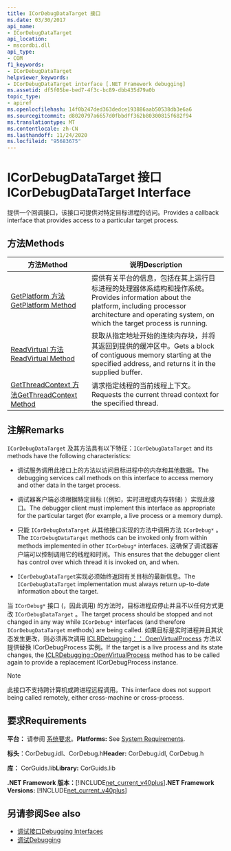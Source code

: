 ```yaml
---
title: ICorDebugDataTarget 接口
ms.date: 03/30/2017
api_name:
- ICorDebugDataTarget
api_location:
- mscordbi.dll
api_type:
- COM
f1_keywords:
- ICorDebugDataTarget
helpviewer_keywords:
- ICorDebugDataTarget interface [.NET Framework debugging]
ms.assetid: df5f05be-bed7-4f3c-bc89-dbb435d79a0b
topic_type:
- apiref
ms.openlocfilehash: 14f0b247ded363dedce193886aab50538db3e6a6
ms.sourcegitcommit: d8020797a6657d0fbbdff362b80300815f682f94
ms.translationtype: MT
ms.contentlocale: zh-CN
ms.lasthandoff: 11/24/2020
ms.locfileid: "95683675"
---
```

# <a name="icordebugdatatarget-interface"></a><span data-ttu-id="649e1-102">ICorDebugDataTarget 接口</span><span class="sxs-lookup"><span data-stu-id="649e1-102">ICorDebugDataTarget Interface</span></span>

<span data-ttu-id="649e1-103">提供一个回调接口，该接口可提供对特定目标进程的访问。</span><span class="sxs-lookup"><span data-stu-id="649e1-103">Provides a callback interface that provides access to a particular target process.</span></span>  
  
## <a name="methods"></a><span data-ttu-id="649e1-104">方法</span><span class="sxs-lookup"><span data-stu-id="649e1-104">Methods</span></span>  
  
|<span data-ttu-id="649e1-105">方法</span><span class="sxs-lookup"><span data-stu-id="649e1-105">Method</span></span>|<span data-ttu-id="649e1-106">说明</span><span class="sxs-lookup"><span data-stu-id="649e1-106">Description</span></span>|  
|------------|-----------------|  
|[<span data-ttu-id="649e1-107">GetPlatform 方法</span><span class="sxs-lookup"><span data-stu-id="649e1-107">GetPlatform Method</span></span>](icordebugdatatarget-getplatform-method.md)|<span data-ttu-id="649e1-108">提供有关平台的信息，包括在其上运行目标进程的处理器体系结构和操作系统。</span><span class="sxs-lookup"><span data-stu-id="649e1-108">Provides information about the platform, including processor architecture and operating system, on which the target process is running.</span></span>|  
|[<span data-ttu-id="649e1-109">ReadVirtual 方法</span><span class="sxs-lookup"><span data-stu-id="649e1-109">ReadVirtual Method</span></span>](icordebugdatatarget-readvirtual-method.md)|<span data-ttu-id="649e1-110">获取从指定地址开始的连续内存块，并将其返回到提供的缓冲区中。</span><span class="sxs-lookup"><span data-stu-id="649e1-110">Gets a block of contiguous memory starting at the specified address, and returns it in the supplied buffer.</span></span>|  
|[<span data-ttu-id="649e1-111">GetThreadContext 方法</span><span class="sxs-lookup"><span data-stu-id="649e1-111">GetThreadContext Method</span></span>](icordebugdatatarget-getthreadcontext-method.md)|<span data-ttu-id="649e1-112">请求指定线程的当前线程上下文。</span><span class="sxs-lookup"><span data-stu-id="649e1-112">Requests the current thread context for the specified thread.</span></span>|  
  
## <a name="remarks"></a><span data-ttu-id="649e1-113">注解</span><span class="sxs-lookup"><span data-stu-id="649e1-113">Remarks</span></span>  

 <span data-ttu-id="649e1-114">`ICorDebugDataTarget` 及其方法具有以下特征：</span><span class="sxs-lookup"><span data-stu-id="649e1-114">`ICorDebugDataTarget` and its methods have the following characteristics:</span></span>  
  
- <span data-ttu-id="649e1-115">调试服务调用此接口上的方法以访问目标进程中的内存和其他数据。</span><span class="sxs-lookup"><span data-stu-id="649e1-115">The debugging services call methods on this interface to access memory and other data in the target process.</span></span>  
  
- <span data-ttu-id="649e1-116">调试器客户端必须根据特定目标 (（例如，实时进程或内存转储) ）实现此接口。</span><span class="sxs-lookup"><span data-stu-id="649e1-116">The debugger client must implement this interface as appropriate for the particular target (for example, a live process or a memory dump).</span></span>  
  
- <span data-ttu-id="649e1-117">只能 `ICorDebugDataTarget` 从其他接口实现的方法中调用方法 `ICorDebug*` 。</span><span class="sxs-lookup"><span data-stu-id="649e1-117">The `ICorDebugDataTarget` methods can be invoked only from within methods implemented in other `ICorDebug*` interfaces.</span></span> <span data-ttu-id="649e1-118">这确保了调试器客户端可以控制调用它的线程和时间。</span><span class="sxs-lookup"><span data-stu-id="649e1-118">This ensures that the debugger client has control over which thread it is invoked on, and when.</span></span>  
  
- <span data-ttu-id="649e1-119">`ICorDebugDataTarget`实现必须始终返回有关目标的最新信息。</span><span class="sxs-lookup"><span data-stu-id="649e1-119">The `ICorDebugDataTarget` implementation must always return up-to-date information about the target.</span></span>  
  
 <span data-ttu-id="649e1-120">当 `ICorDebug*` 接口 (，因此调用) 的方法时，目标进程应停止并且不以任何方式更改 `ICorDebugDataTarget` 。</span><span class="sxs-lookup"><span data-stu-id="649e1-120">The target process should be stopped and not changed in any way while `ICorDebug*` interfaces (and therefore `ICorDebugDataTarget` methods) are being called.</span></span> <span data-ttu-id="649e1-121">如果目标是实时进程并且其状态发生更改，则必须再次调用 [ICLRDebugging：： OpenVirtualProcess](iclrdebugging-openvirtualprocess-method.md) 方法以提供替换 ICorDebugProcess 实例。</span><span class="sxs-lookup"><span data-stu-id="649e1-121">If the target is a live process and its state changes, the [ICLRDebugging::OpenVirtualProcess](iclrdebugging-openvirtualprocess-method.md) method has to be called again to provide a replacement ICorDebugProcess instance.</span></span>  
  
> [!NOTE]
> <span data-ttu-id="649e1-122">此接口不支持跨计算机或跨进程远程调用。</span><span class="sxs-lookup"><span data-stu-id="649e1-122">This interface does not support being called remotely, either cross-machine or cross-process.</span></span>  
  
## <a name="requirements"></a><span data-ttu-id="649e1-123">要求</span><span class="sxs-lookup"><span data-stu-id="649e1-123">Requirements</span></span>  

 <span data-ttu-id="649e1-124">**平台：** 请参阅 [系统要求](../../get-started/system-requirements.md)。</span><span class="sxs-lookup"><span data-stu-id="649e1-124">**Platforms:** See [System Requirements](../../get-started/system-requirements.md).</span></span>  
  
 <span data-ttu-id="649e1-125">**标头**：CorDebug.idl、CorDebug.h</span><span class="sxs-lookup"><span data-stu-id="649e1-125">**Header:** CorDebug.idl, CorDebug.h</span></span>  
  
 <span data-ttu-id="649e1-126">**库：** CorGuids.lib</span><span class="sxs-lookup"><span data-stu-id="649e1-126">**Library:** CorGuids.lib</span></span>  
  
 <span data-ttu-id="649e1-127">**.NET Framework 版本：**[!INCLUDE[net_current_v40plus](../../../../includes/net-current-v40plus-md.md)]</span><span class="sxs-lookup"><span data-stu-id="649e1-127">**.NET Framework Versions:** [!INCLUDE[net_current_v40plus](../../../../includes/net-current-v40plus-md.md)]</span></span>  
  
## <a name="see-also"></a><span data-ttu-id="649e1-128">另请参阅</span><span class="sxs-lookup"><span data-stu-id="649e1-128">See also</span></span>

- [<span data-ttu-id="649e1-129">调试接口</span><span class="sxs-lookup"><span data-stu-id="649e1-129">Debugging Interfaces</span></span>](debugging-interfaces.md)
- [<span data-ttu-id="649e1-130">调试</span><span class="sxs-lookup"><span data-stu-id="649e1-130">Debugging</span></span>](index.md)
